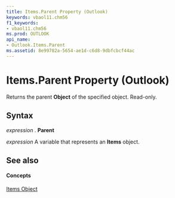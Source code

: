 ```yaml
---
title: Items.Parent Property (Outlook)
keywords: vbaol11.chm56
f1_keywords:
- vbaol11.chm56
ms.prod: OUTLOOK
api_name:
- Outlook.Items.Parent
ms.assetid: 8e99782a-5654-ae1d-c6d8-9dbfcbcf44ac
---
```



# Items.Parent Property (Outlook)

Returns the parent  **Object** of the specified object. Read-only.


## Syntax

 _expression_ . **Parent**

 _expression_ A variable that represents an **Items** object.


## See also


#### Concepts


[Items Object](items-object-outlook.md)

